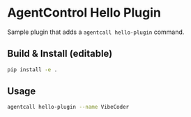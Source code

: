 # AgentControl Hello Plugin

Sample plugin that adds a `agentcall hello-plugin` command.

## Build & Install (editable)
```bash
pip install -e .
```

## Usage
```bash
agentcall hello-plugin --name VibeCoder
```
